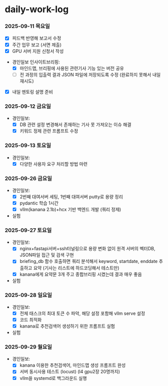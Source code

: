 # daily-work-log

### 2025-09-11 목요일
- [X] 피드백 반영해 보고서 수정
- [X] 주간 업무 보고 (서면 제출)
- [X] GPU 서버 지원 신청서 작성
- 경인일보 인사이트브리핑:
  - [X] 마인드맵, 브리핑에 사용된 관련기사 기능 있는 버전 공유
  - [ ] 전 과정의 입출력 결과 JSON 파일에 저장되도록 수정 (완료하지 못해서 내일 재시도)
- [X] 내일 멘토링 설명 준비

### 2025-09-12 금요일
- 경인일보:
  - [X] DB 관련 설정 변경해서 존재하는 기사 못 가져오는 이슈 해결
  - [X] 키워드 정제 관련 프롬프트 수정
 
### 2025-09-13 토요일
- 경인일보:
  - [X] 다양한 사용자 요구 처리할 방법 마련

### 2025-09-26 금요일
- 경인일보:
  - [X] 2번째 대여서버 세팅, 1번째 대여서버 putty로 용량 정리
  - [X] pydantic 학습 1시간
  - [X] vllm(kanana 2.1b)+hcx 기반 백엔드 개발 (쿼리 정제)
 
- 실험

### 2025-09-27 토요일
- 경인일보:
  - [X] nginx+fastapi서버+ssh터널링으로 용량 변화 없이 원격 서버의 벡터DB, JSON파일 접근 및 검색 구현
  - [X] briefing_db 함수 호출하면 쿼리 분석해서 keyword, startdate, enddate 추출하고 요약 (기사는 리스트에 하드코딩해서 테스트만)
  - [X] kanana에게 요약문 3개 주고 종합브리핑 시켰는데 결과 매우 좋음
 
- 실험

### 2025-09-28 일요일
- 경인일보:
  - [X] 전체 태스크의 최대 토큰 수 파악, 해당 설정 포함해 vllm serve 설정
  - [X] 코드 최적화
  - [X] kanana로 추천검색어 생성하기 위한 프롬프트 실험
- 실험

### 2025-09-29 월요일
- 경인일보:
  - [X] kanana 이용한 추천검색어, 마인드맵 생성 프롬프트 완성
  - [X] 서버 동시사용 테스트 (locust) (l4 gpu2장 20명까지)
  - [X] vllm을 systemd로 백그라운드 실행
